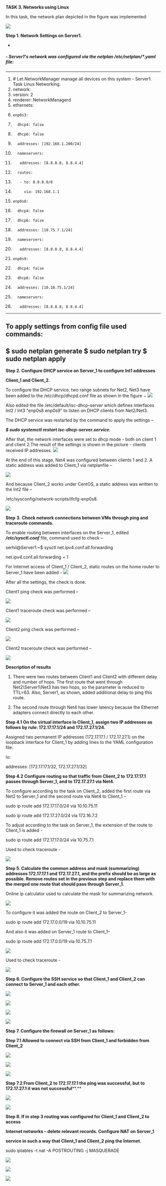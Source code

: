 **TASK 3. Networks using Linux**

In this task, the network plan depicted in the figure was implemented:

![](https://github.com/serhiib0x/EPAM-OnlineUA-Cloud-DevOps-Fundamentals-Autumn-2022/blob/66a8acadb732fd93398e4dc31c721ddca5781c6b/Network_using_Linux/Screenshots/001_Networking_plan.jpg)

**Step 1. Network Settings on Server1.**

-
##### - Server1's network was configured via the netplan /etc/netplan/\*.yaml file:
---
1. \# Let NetworkManager manage all devices on this system  - Server1. Task Linux Networking.
2. network:
3.   version: 2
4.   renderer: NetworkManagerd
5.   ethernets:
6.     enp0s3:
7.       dhcp4: false
8.       dhcp6: false
9.       addresses: [192.168.1.200/24]
10.       nameservers:
11.        addresses: [8.8.8.8, 8.8.4.4]
12.       routes:
13.        - to: 0.0.0.0/0
14.          via: 192.168.1.1
15.     enp0s8:
16.       dhcp4: false
17.       dhcp6: false
18.       addresses: [10.75.7.1/24]
19.       nameservers:
20.        addresses: [8.8.8.8, 8.8.4.4]
21.     enp0s9:
22.       dhcp4: false
23.       dhcp6: false
24.       addresses: [10.10.75.1/24]
25.       nameservers:
26.        addresses: [8.8.8.8, 8.8.4.4]
---
To apply settings from config file used commands:
---
\$ sudo netplan generate
\$ sudo netplan try
\$ sudo netplan apply
---
**Step 2. Configure DHCP service on Server\_1 to configure Int1 addresses**

**Client\_1 and Client\_2.**

To configure the DHCP service, two range subnets for Net2, Net3 have been added to the /etc/dhcp/dhcpd.conf file as shown in the figure − 
![](RackMultipart20230117-1-q0u80v_html_5bd4a78d0afe75fc.png)

Also edited the file /etc/default/isc-dhcp-server which defines interfaces Int2 / Int3 "enp0s8 enp0s9" to listen on DHCP clients from Net2/Net3.

The DHCP service was restarted by the command to apply the settings –

**_$ sudo systemctl restart isc-dhcp-server.service_**.

After that, the network interfaces were set to dhcp mode - both on client 1 and client 2.The result of the settings is shown in the picture - clients received IP addresses. ![](RackMultipart20230117-1-q0u80v_html_36b74bf6d3bed1b.png)

At the end of this stage, Net4 was configured between clients 1 and 2. A static address was added to Client\_1 via netplanfile –

![](RackMultipart20230117-1-q0u80v_html_2e23631776db5a.png)

And because Client\_2 works under CentOS, a static address was written to the Int2 file –

/etc/sysconfig/network-scripts/ifcfg-enp0s8.

![](RackMultipart20230117-1-q0u80v_html_c8e5ec16ff72d538.png)

**Step**  **3.**  **Check network connections between VMs through ping and traceroute commands.**

To enable routing between interfaces on the Server\_1, edited  **_/etc/sysctl.conf_**  file, command used to check –

serhii@Server1:~$ sysctl net.ipv4.conf.all.forwarding

net.ipv4.conf.all.forwarding = 1

For Internet access of Client\_1 / Client\_2, static routes on the home router to Server\_1 have been added - ![](RackMultipart20230117-1-q0u80v_html_38c09ed72e24bb4a.png)

After all the settings, the check is done.

Client1 ping check was performed –

![](RackMultipart20230117-1-q0u80v_html_51e294ae827059e2.png)

Client1 traceroute check was performed –

![](RackMultipart20230117-1-q0u80v_html_904bca5b98defa3b.png)

Client2 ping check was performed –

![](RackMultipart20230117-1-q0u80v_html_f5ae981cadfd2dc0.png)

Client2 traceroute check was performed –

![](RackMultipart20230117-1-q0u80v_html_f1a3c00842124289.png)

**Description of results**

1. There were two routes between Client1 and Client2 with different delay and number of hops. The first route that went through Net2\Server1\Net3 has two hops, so the parameter is reduced to TTL=63. Also, Server1, as shown, added additional delay to ping this route.

2. The second route through Net4 has lower latency because the Ethernet adapters connect directly to each other.

**Step 4.1 On the virtual interface lo Client\_1, assign two IP addresses as follows by rule: 172.17.17.1/24 and 172.17.27.1/24.**

Assigned two permanent IP addresses (172.17.17.1 / 172.17.27.1) on the loopback interface for Client\_1 by adding lines to the YAML configuration file:

lo:

addresses: [172.17.17.1/32, 172.17.27.1/32]

**Step 4.2 Configure routing so that traffic from Client\_2 to 172.17.17.1 passes through Server\_1, and to 172.17.27.1 via Net4.**

To configure according to the task on Client\_2, added the first route via Net2 to Server\_1 and the second route via Net4 to Client\_1 –

sudo ip route add 172.17.17.0/24 via 10.10.75.11

sudo ip route add 172.17.27.0/24 via 172.16.7.2

To adjust according to the task on Server\_1, the extension of the route to Client\_1 is added -

sudo ip route add 172.17.17.0/24 via 10.75.7.1

Used to check traceroute -

![](RackMultipart20230117-1-q0u80v_html_c0078f45773cb2f9.png)

**Step 5. Calculate the common address and mask (summarizing) addresses 172.17.17.1 and 172.17.27.1, and the prefix should be as large as possible. Remove routes set in the previous step and replace them with the merged one route that should pass through Server\_1.**

Online ip calculator used to calculate the mask for summarizing network.

![](RackMultipart20230117-1-q0u80v_html_c38bc9115269ede7.png)

To configure it was added the route on Client\_2 to Server\_1-

sudo ip route add 172.17.0.0/19 via 10.10.75.11

And also it was added on Server\_1 route to Client\_1–

sudo ip route add 172.17.0.0/19 via 10.75.7.1

![](RackMultipart20230117-1-q0u80v_html_500eacd5783d2f82.png)

Used to check traceroute -

![](RackMultipart20230117-1-q0u80v_html_2d06b18371f4513f.png)

**Step 6. Configure the SSH service so that Client\_1 and Client\_2 can connect to Server\_1 and each other.**

![](RackMultipart20230117-1-q0u80v_html_9dfacc15293f14cd.png)

![](RackMultipart20230117-1-q0u80v_html_6d419f37dd27f881.png)

![](RackMultipart20230117-1-q0u80v_html_730023dc3ee50d12.png)

![](RackMultipart20230117-1-q0u80v_html_cf2697d491f81dca.png)

**Step 7. Configure the firewall on Server\_1 as follows:**

**Step 7.1 Allowed to connect via SSH from Client\_1 and forbidden from Client\_2**

![](RackMultipart20230117-1-q0u80v_html_869ab6b186deba01.png)

![](RackMultipart20230117-1-q0u80v_html_b7c4b4bca210990.png)

![](RackMultipart20230117-1-q0u80v_html_cf239b2c7c2eab20.png)

**Step 7.2 From Client\_2 to 172.17.17.1 the ping was successful, but to 172.17.27.1 it was not successful****.**

![](RackMultipart20230117-1-q0u80v_html_4119118f0f216dd0.png)

![](RackMultipart20230117-1-q0u80v_html_24fdb3f4b79f9985.png)

**Step 8. If in step 3 routing was configured for Client\_1 and Client\_2 to access**

**Internet networks – delete relevant records. Configure NAT on Server\_1**

**service in such a way that Client\_1 and Client\_2 ping the Internet.**

sudo iptables -t nat -A POSTROUTING -j MASQUERADE

![](RackMultipart20230117-1-q0u80v_html_b4567216a996031e.png)

![](RackMultipart20230117-1-q0u80v_html_aa3e532cdec5a673.png)

![](RackMultipart20230117-1-q0u80v_html_651e47c3dfe2476c.png)